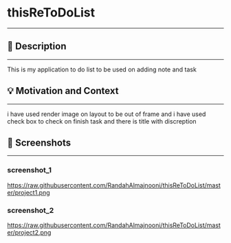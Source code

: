# thisReToDoList

---


## :scroll: Description
---
This is my application to do list to be used on adding note and task 


## :bulb: Motivation and Context
---
i have used render image on layout to be out of frame and i have used check box to check on finish task and there is title with discreption


## :camera_flash: Screenshots
---
### screenshot_1
https://raw.githubusercontent.com/RandahAlmajnooni/thisReToDoList/master/project1.png

### screenshot_2
https://raw.githubusercontent.com/RandahAlmajnooni/thisReToDoList/master/project2.png
